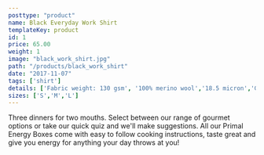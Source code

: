 ```yaml
---
posttype: "product"
name: Black Everyday Work Shirt
templateKey: product
id: 1
price: 65.00
weight: 1
image: "black_work_shirt.jpg"
path: "/products/black_work_shirt"
date: "2017-11-07"
tags: ['shirt']
details: ['Fabric weight: 130 gsm', '100% merino wool','18.5 micron','Greg, our model, is 180lbs, 6''1" and wears a medium slim fit','Made in Shanghai','Slim Fit: Our modern, tapered fit. Also, our most popular fit.']
sizes: ['S','M','L']
---
```


<!-- ![alt text](/products/black_work_shirt/black_work_shirt.jpg) -->

Three dinners for two mouths. Select between our range of gourmet options or take our quick quiz and we'll make suggestions. All our Primal Energy Boxes come with easy to follow cooking instructions, taste great and give you energy for anything your day throws at you!
